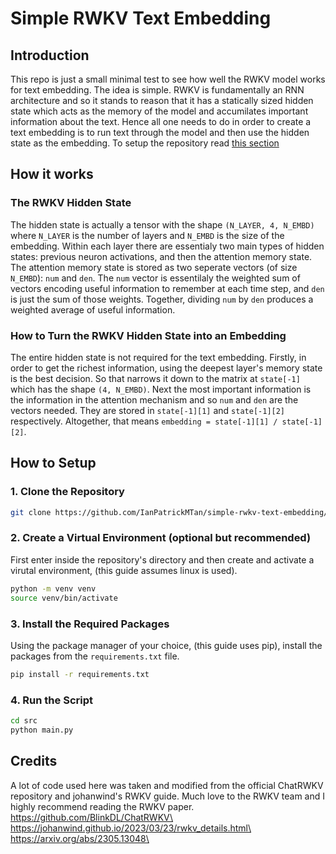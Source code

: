 # Simple RWKV Text Embedding

## Introduction
This repo is just a small minimal test to see how well the RWKV model works for text embedding. The idea is simple. RWKV is fundamentally an RNN architecture and so it stands to reason that it has a statically sized hidden state which acts as the memory of the model and accumilates important information about the text. Hence all one needs to do in order to create a text embedding is to run text through the model and then use the hidden state as the embedding. To setup the repository read [this section](#setup)

## How it works

### The RWKV Hidden State
The hidden state is actually a tensor with the shape ``(N_LAYER, 4, N_EMBD)`` where ``N_LAYER`` is the number of layers and ``N_EMBD`` is the size of the embedding. Within each layer there are essentialy two main types of hidden states: previous neuron activations, and then the attention memory state. The attention memory state is stored as two seperate vectors (of size ``N_EMBD``): ``num`` and ``den``. The ``num`` vector is essentilaly the weighted sum of vectors encoding useful information to remember at each time step, and ``den`` is just the sum of those weights. Together, dividing ``num`` by ``den`` produces a weighted average of useful information.

### How to Turn the RWKV Hidden State into an Embedding
The entire hidden state is not required for the text embedding. Firstly, in order to get the richest information, using the deepest layer's memory state is the best decision. So that narrows it down to the matrix at ``state[-1]`` which has the shape ``(4, N_EMBD)``. Next the most important information is the information in the attention mechanism and so ``num`` and ``den`` are the vectors needed. They are stored in ``state[-1][1]`` and ``state[-1][2]`` respectively. Altogether, that means ``embedding = state[-1][1] / state[-1][2]``.

## How to Setup<a id="setup"></a>

### 1. Clone the Repository
```bash
git clone https://github.com/IanPatrickMTan/simple-rwkv-text-embedding/tree/main
```

### 2. Create a Virtual Environment (optional but recommended)
First enter inside the repository's directory and then create and activate a virutal environment, (this guide assumes linux is used).
```bash
python -m venv venv
source venv/bin/activate
```

### 3. Install the Required Packages
Using the package manager of your choice, (this guide uses pip), install the packages from the ``requirements.txt`` file.
```bash
pip install -r requirements.txt
```

### 4. Run the Script
```bash
cd src
python main.py
```

## Credits
A lot of code used here was taken and modified from the official ChatRWKV repository and johanwind's RWKV guide. Much love to the RWKV team and I highly recommend reading the RWKV paper.
https://github.com/BlinkDL/ChatRWKV\
https://johanwind.github.io/2023/03/23/rwkv_details.html\
https://arxiv.org/abs/2305.13048\
